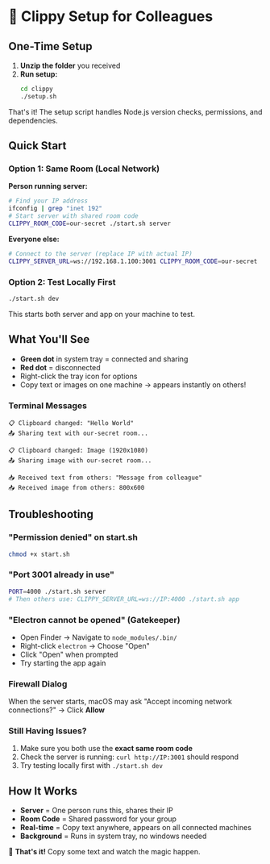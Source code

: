 # 🔗 Clippy Setup for Colleagues

## One-Time Setup

1. **Unzip the folder** you received
2. **Run setup:**
   ```bash
   cd clippy
   ./setup.sh
   ```

That's it! The setup script handles Node.js version checks, permissions, and dependencies.

## Quick Start

### Option 1: Same Room (Local Network)
**Person running server:**
```bash
# Find your IP address
ifconfig | grep "inet 192"
# Start server with shared room code
CLIPPY_ROOM_CODE=our-secret ./start.sh server
```

**Everyone else:**
```bash
# Connect to the server (replace IP with actual IP)
CLIPPY_SERVER_URL=ws://192.168.1.100:3001 CLIPPY_ROOM_CODE=our-secret ./start.sh app
```

### Option 2: Test Locally First
```bash
./start.sh dev
```
This starts both server and app on your machine to test.

## What You'll See

- **Green dot** in system tray = connected and sharing
- **Red dot** = disconnected
- Right-click the tray icon for options
- Copy text or images on one machine → appears instantly on others!

### Terminal Messages
```
📋 Clipboard changed: "Hello World"
📤 Sharing text with our-secret room...

📋 Clipboard changed: Image (1920x1080)
📤 Sharing image with our-secret room...

📥 Received text from others: "Message from colleague"
📥 Received image from others: 800x600
```

## Troubleshooting

### "Permission denied" on start.sh
```bash
chmod +x start.sh
```

### "Port 3001 already in use"
```bash
PORT=4000 ./start.sh server
# Then others use: CLIPPY_SERVER_URL=ws://IP:4000 ./start.sh app
```

### "Electron cannot be opened" (Gatekeeper)
- Open Finder → Navigate to `node_modules/.bin/`
- Right-click `electron` → Choose "Open"
- Click "Open" when prompted
- Try starting the app again

### Firewall Dialog
When the server starts, macOS may ask "Accept incoming network connections?"
→ Click **Allow**

### Still Having Issues?
1. Make sure you both use the **exact same room code**
2. Check the server is running: `curl http://IP:3001` should respond
3. Try testing locally first with `./start.sh dev`

## How It Works

- **Server** = One person runs this, shares their IP
- **Room Code** = Shared password for your group  
- **Real-time** = Copy text anywhere, appears on all connected machines
- **Background** = Runs in system tray, no windows needed

🎉 **That's it!** Copy some text and watch the magic happen.
